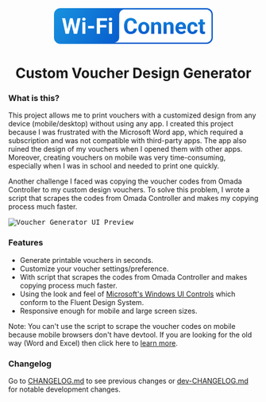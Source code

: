 <div align="center">
  <img src="https://raw.githubusercontent.com/MinecraftJohn/wifi-connect/c7b20d4265e91d601fb6f1e531d9c90a1ff9ae15/assets/svg/wifi-connect-logo.svg" height="72" alt="Wi-Fi Connect Logo"/>
  <h1>Custom Voucher Design Generator</h1>
</div>

### What is this?

This project allows me to print vouchers with a customized design from any device (mobile/desktop) without using any app. I created this project because I was frustrated with the Microsoft Word app, which required a subscription and was not compatible with third-party apps. The app also ruined the design of my vouchers when I opened them with other apps. Moreover, creating vouchers on mobile was very time-consuming, especially when I was in school and needed to print one quickly.

Another challenge I faced was copying the voucher codes from Omada Controller to my custom design vouchers. To solve this problem, I wrote a script that scrapes the codes from Omada Controller and makes my copying process much faster.

<kbd><img src="https://i.imgur.com/2mVMi0w.png" alt="Voucher Generator UI Preview"></kbd>

### Features

- Generate printable vouchers in seconds.
- Customize your voucher settings/preference.
- With script that scrapes the codes from Omada Controller and makes copying process much faster.
- Using the look and feel of [Microsoft's Windows UI Controls](https://www.figma.com/community/file/1159947337437047524) which conform to the Fluent Design System.
- Responsive enough for mobile and large screen sizes.

Note: You can't use the script to scrape the voucher codes on mobile because mobile browsers don't have devtool. If you are looking for the old way (Word and Excel) then click here to [learn more](https://github.com/MinecraftJohn/voucher-generator/blob/main/assets/voucher-layout-history/How%20to%20use%20advance%20voucher%20layout.md).

### Changelog

Go to [CHANGELOG.md](https://github.com/MinecraftJohn/voucher-generator/blob/main/CHANGELOG.md) to see previous changes or [dev-CHANGELOG.md](https://github.com/MinecraftJohn/voucher-generator/blob/development/dev-CHANGELOG.md) for notable development changes.
